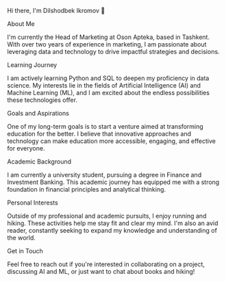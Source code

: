 Hi there, I'm Dilshodbek Ikromov 👋

About Me

I'm currently the Head of Marketing at Oson Apteka, based in Tashkent. With over two years of experience in marketing, I am passionate about leveraging data and technology to drive impactful strategies and decisions.

Learning Journey

I am actively learning Python and SQL to deepen my proficiency in data science. My interests lie in the fields of Artificial Intelligence (AI) and Machine Learning (ML), and I am excited about the endless possibilities these technologies offer.

Goals and Aspirations

One of my long-term goals is to start a venture aimed at transforming education for the better. I believe that innovative approaches and technology can make education more accessible, engaging, and effective for everyone.

Academic Background

I am currently a university student, pursuing a degree in Finance and Investment Banking. This academic journey has equipped me with a strong foundation in financial principles and analytical thinking.

Personal Interests

Outside of my professional and academic pursuits, I enjoy running and hiking. These activities help me stay fit and clear my mind. I'm also an avid reader, constantly seeking to expand my knowledge and understanding of the world.

Get in Touch

Feel free to reach out if you're interested in collaborating on a project, discussing AI and ML, or just want to chat about books and hiking!
